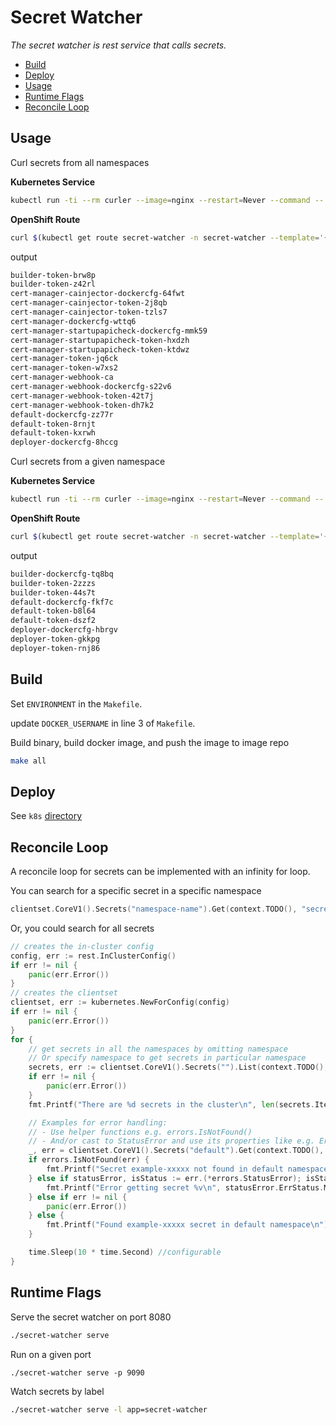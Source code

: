 # Secret Watcher

_The secret watcher is rest service that calls secrets._

- [Build](#build)
- [Deploy](#deploy)
- [Usage](#usage)
- [Runtime Flags](#runtime-flags)
- [Reconcile Loop](#reconcile-loop)



## Usage

Curl secrets from all namespaces

**Kubernetes Service**
```bash
kubectl run -ti --rm curler --image=nginx --restart=Never --command -- curl secret-watcher.secret-watcher:8080/secrets
```

**OpenShift Route**
```bash
curl $(kubectl get route secret-watcher -n secret-watcher --template='{{ .spec.host }}')/secrets
```

output

```bash
builder-token-brw8p
builder-token-z42rl
cert-manager-cainjector-dockercfg-64fwt
cert-manager-cainjector-token-2j8qb
cert-manager-cainjector-token-tzls7
cert-manager-dockercfg-wttq6
cert-manager-startupapicheck-dockercfg-mmk59
cert-manager-startupapicheck-token-hxdzh
cert-manager-startupapicheck-token-ktdwz
cert-manager-token-jq6ck
cert-manager-token-w7xs2
cert-manager-webhook-ca
cert-manager-webhook-dockercfg-s22v6
cert-manager-webhook-token-42t7j
cert-manager-webhook-token-dh7k2
default-dockercfg-zz77r
default-token-8rnjt
default-token-kxrwh
deployer-dockercfg-8hccg
```

Curl secrets from a given namespace

**Kubernetes Service**
```bash
kubectl run -ti --rm curler --image=nginx --restart=Never --command -- curl secret-watcher.secret-watcher:8080/secrets\?namespace\=default
```

**OpenShift Route**
```bash
curl $(kubectl get route secret-watcher -n secret-watcher --template='{{ .spec.host }}')/secrets\?namespace\=default
```



output

```bash
builder-dockercfg-tq8bq
builder-token-2zzzs
builder-token-44s7t
default-dockercfg-fkf7c
default-token-b8l64
default-token-dszf2
deployer-dockercfg-hbrgv
deployer-token-gkkpg
deployer-token-rnj86
```

## Build

Set `ENVIRONMENT` in the `Makefile`.

update `DOCKER_USERNAME` in line 3 of `Makefile`.  

Build binary, build docker image, and push the image to image repo

```bash
make all
```

## Deploy

See `k8s` [directory](./k8s/README.md#deploy)

## Reconcile Loop

A reconcile loop for secrets can be implemented with an infinity for loop.  

You can search for a specific secret in a specific namespace

```go
clientset.CoreV1().Secrets("namespace-name").Get(context.TODO(), "secret-name", metav1.GetOptions{})
```

Or, you could search for all secrets

```go
// creates the in-cluster config
config, err := rest.InClusterConfig()
if err != nil {
    panic(err.Error())
}
// creates the clientset
clientset, err := kubernetes.NewForConfig(config)
if err != nil {
    panic(err.Error())
}
for {
    // get secrets in all the namespaces by omitting namespace
    // Or specify namespace to get secrets in particular namespace
    secrets, err := clientset.CoreV1().Secrets("").List(context.TODO(), metav1.ListOptions{})
    if err != nil {
        panic(err.Error())
    }
    fmt.Printf("There are %d secrets in the cluster\n", len(secrets.Items))

    // Examples for error handling:
    // - Use helper functions e.g. errors.IsNotFound()
    // - And/or cast to StatusError and use its properties like e.g. ErrStatus.Message
    _, err = clientset.CoreV1().Secrets("default").Get(context.TODO(), "example-xxxxx", metav1.GetOptions{})
    if errors.IsNotFound(err) {
        fmt.Printf("Secret example-xxxxx not found in default namespace\n")
    } else if statusError, isStatus := err.(*errors.StatusError); isStatus {
        fmt.Printf("Error getting secret %v\n", statusError.ErrStatus.Message)
    } else if err != nil {
        panic(err.Error())
    } else {
        fmt.Printf("Found example-xxxxx secret in default namespace\n")
    }

    time.Sleep(10 * time.Second) //configurable
}
```

## Runtime Flags

Serve the secret watcher on port 8080
```bash
./secret-watcher serve 
```


Run on a given port 
```
./secret-watcher serve -p 9090
```

Watch secrets by label

```bash
./secret-watcher serve -l app=secret-watcher
```
